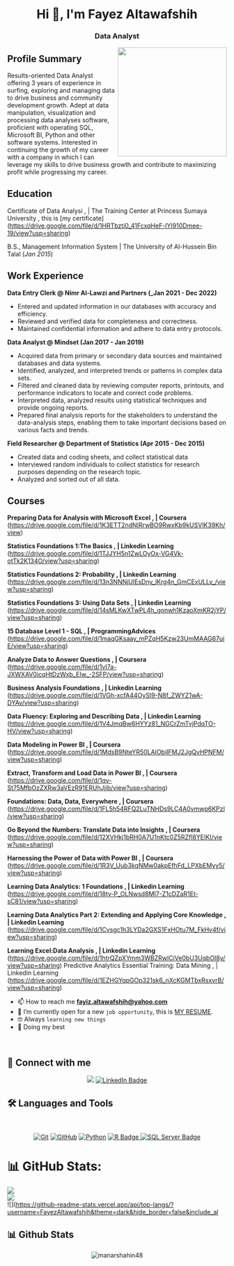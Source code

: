 <h1 align="center">Hi 👋, I'm Fayez Altawafshih</h1>
<h3 align="center"> Data Analyst </h3>


<img align="right" src="https://user-images.githubusercontent.com/63050133/156676671-d5b2e362-97d4-4404-9447-dd71ddfea82f.gif" width = 250px/>

## Profile Summary
Results-oriented Data Analyst offering 3 years of experience in surfing, exploring and managing data 
to drive business and community development growth. Adept at data manipulation, visualization and 
processing data analyses software, proficient with operating SQL, Microsoft BI, Python and other 
software systems.
Interested in continuing the growth of my career with a company in which I can leverage my skills to 
drive business growth and contribute to maximizing profit while progressing my career.

## Education
Certificate of Data Analysi , | The Training Center at Princess Sumaya University , 
this is [my certificate] (https://drive.google.com/file/d/1HRTbzti0_41FcxqHeF-lYI910Dmee-19/view?usp=sharing)

B.S., Management Information System | The University of Al-Hussein Bin Talal (_Jan 2015_)

## Work Experience
**Data Entry Clerk @  Nimr Al-Lawzi and Partners (_Jan 2021 - Dec 2022)**
  - Entered and updated information in our databases with accuracy and efficiency.
  - Reviewed and verified data for completeness and correctness.
  - Maintained confidential information and adhere to data entry protocols.

**Data Analyst @  Mindset (Jan 2017 - Jan 2019)**
- Acquired data from primary or secondary data sources and maintained databases and data systems.
- Identified, analyzed, and interpreted trends or patterns in complex data sets.
- Filtered and cleaned data by reviewing computer reports, printouts, and performance indicators 
  to locate and correct code problems.
-  Interpreted data, analyzed results using statistical techniques and provide ongoing reports.
-  Prepared final analysis reports for the stakeholders to understand the data-analysis steps, 
  enabling them to take important decisions based on various facts and trends.

**Field Researcher @ Department of Statistics (Apr 2015 - Dec 2015)**
- Created data and coding sheets, and collect statistical data
- Interviewed random individuals to collect statistics for research purposes depending on the 
  research topic.
- Analyzed and sorted out of all data.

## Courses
**Preparing Data for Analysis with Microsoft Excel , | Coursera** (https://drive.google.com/file/d/1K3ETT2ndNIRrwBO9RwxKb9kUSVlK39Kh/view)

**Statistics Foundations 1:The Basics , | Linkedin Learning** (https://drive.google.com/file/d/1TJJYH5n1ZwLOyOx-VG4Vk-otTk2K134O/view?usp=sharing)

**Statistics Foundations 2: Probability , | Linkedin Learning** (https://drive.google.com/file/d/13n3NNNjUIEsDny_lKrg4n_GmCExULLv_/view?usp=sharing)

**Statistics Foundations 3: Using Data Sets , | Linkedin Learning** (https://drive.google.com/file/d/14sMLKwXTwPL4h_gonwh1KzaoXmKR2jYP/view?usp=sharing)

**15 Database Level 1 - SQL , | ProgrammingAdvices** (https://drive.google.com/file/d/1maqGKsaay_mPZqH5Kzw23UmMAAG67uiE/view?usp=sharing)

**Analyze Data to Answer Questions , | Coursera** (https://drive.google.com/file/d/1vI7a-JXWXAV0icqHtDzWxb_EIw_-2SFP/view?usp=sharing)

**Business Analysis Foundations , | Linkedin Learning** (https://drive.google.com/file/d/1VGh-xcfA44OySI9-N8f_ZWYZ1wA-DYAv/view?usp=sharing)

**Data Fluency: Exploring and Describing Data , | Linkedin Learning** (https://drive.google.com/file/d/1V4JmqBw6HYYz81_NGCrZmTvjPdqTO-HV/view?usp=sharing)

**Data Modeling in Power BI , | Coursera** (https://drive.google.com/file/d/1MdsB9NteYR50LAIObiIFMJ2JgQvHPNFM/view?usp=sharing)

**Extract, Transform and Load Data in Power BI , | Coursera** (https://drive.google.com/file/d/1qv-St75MfbOzZXRw3aVEzR91ERUhJjib/view?usp=sharing)

**Foundations: Data, Data, Everywhere , | Coursera** (https://drive.google.com/file/d/1FL5h54RFQ2LuTNHDs9LC4A0vmwp6KPzI/view?usp=sharing)

**Go Beyond the Numbers: Translate Data into Insights , | Coursera** (https://drive.google.com/file/d/12XVHkj1bRH0A7U1nKtc0Z5RZfl8YEIKI/view?usp=sharing)

**Harnessing the Power of Data with Power BI , | Coursera** (https://drive.google.com/file/d/1R3V_Uub3kqNMw0akpEfhFd_LPXbEMyy5/view?usp=sharing)

**Learning Data Analytics: 1 Foundations , | Linkedin Learning** (https://drive.google.com/file/d/18ty-P_OLNwsd8MI7-Z1cDZaR1Et-sC81/view?usp=sharing)

**Learning Data Analytics Part 2: Extending and Applying Core Knowledge , | Linkedin Learning** (https://drive.google.com/file/d/1Cvsgc1h3LYDa2GXS1FxHOtu7M_FkHv4f/view?usp=sharing)

**Learning Excel:Data Analysis , | Linkedin Learning** (https://drive.google.com/file/d/1htrQZpXYmm3WBZRwlCiVe0bU3UqbOI8y/view?usp=sharing)
Predictive Analytics Essential Training: Data Mining , | Linkedin Learning (https://drive.google.com/file/d/1EZHGYqpGOp321sk6_nXcKGMTbxRsxvrB/view?usp=sharing)

- 📫 How to reach me **fayiz.altawafshih@yahoo.com**
- :thinking: I’m currently open for a new `job opportunity`, this is [MY RESUME](https://drive.google.com/file/d/1k0_YaAfyiGEdP2XfRtdRailpc3NW4Ccg/view?usp=sharing).
- :nerd_face: Always `learning new things`
- 🐼 Doing my best 

<br>

## 📩 Connect with me
<p align="center">
<a href="mailto:abuloom1992@gmail.com" title="Gmail"><img src="https://img.shields.io/badge/gmail-%23F05033.svg?style=for-the-badge&logo=gmail&logoColor=white"/></a>  
<a href="https://www.linkedin.com/in/fayizaltawafshih/" title="LinkedIn Profile">
    <img src="https://img.shields.io/badge/linkedin-%230077B5.svg?style=for-the-badge&logo=linkedin&logoColor=white" alt="LinkedIn Badge"/>
</a>

## 🛠 Languages and Tools
<br>
<p align="center">
<a href="https://git-scm.com/" title="Git"><img src="https://img.shields.io/badge/git-%23F05033.svg?style=for-the-badge&logo=git&logoColor=white" alt="Git"></a>
<a href="https://github.com/" title="GitHub"><img src="https://img.shields.io/badge/github-%23121011.svg?style=for-the-badge&logo=github&logoColor=white" alt="GitHub"></a>
<a href="https://www.python.org/" title="Python"><img src="https://img.shields.io/badge/python-3670A0?style=for-the-badge&logo=python&logoColor=ffdd54" alt="Python"></a>
<a href="https://www.r-project.org/" title="R Project"> <img src="https://img.shields.io/badge/R-Data%20Science-blue.svg?style=for-the-badge&logo=R&logoColor=white" alt="R Badge"/>
</a>
<a href="https://www.microsoft.com/en-us/sql-server" title="Learn more about SQL Server"> <img src="https://img.shields.io/badge/SQL%20Server-005083?style=for-the-badge&logo=microsoft-sql-server&logoColor=white" alt="SQL Server Badge"/>
</a>



# 📊 GitHub Stats:
![](https://github-readme-stats.vercel.app/api?username=FayezAltawafshih&theme=dark&hide_border=false&include_all_commits=false&count_private=false)<br/>
![](https://github-readme-streak-stats.herokuapp.com/?user=FayezAltawafshih&theme=dark&hide_border=false)<br/>
![](https://github-readme-stats.vercel.app/api/top-langs/?username=FayezAltawafshih&theme=dark&hide_border=false&include_al

## 📊 Github Stats
<p align="center"><img src="https://github-readme-streak-stats.herokuapp.com/?user=manarshahin48&theme=tokyonight_duo" alt="manarshahin48" /></p>
  <br/>
  <p align="center">
    <a href="https://github.com/anuraghazra/github-readme-stats">
	    <img alt="FayezAltawafshih"s Github Stats" src="https://github-readme-stats.vercel.app/api?

  




